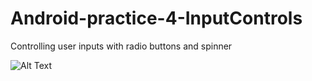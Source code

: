 # Android-practice-4-InputControls
Controlling user inputs with radio buttons and spinner

![Alt Text](https://github.com/RobinKim-SWEngineer/Images-for-document/blob/master/InputControls.gif)

